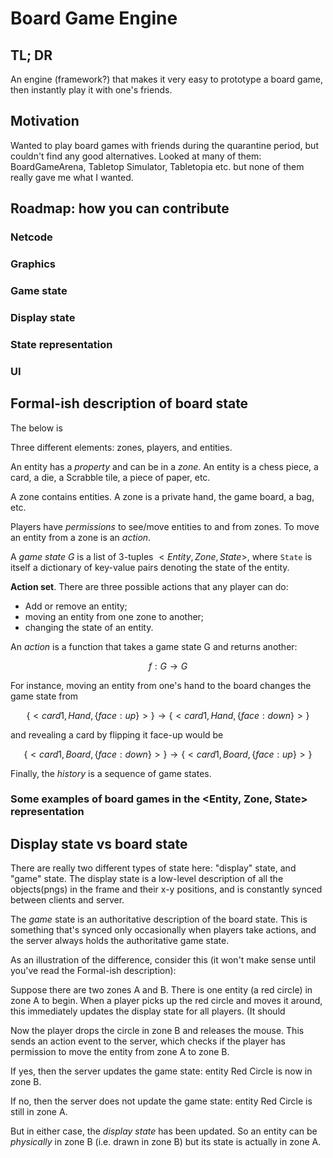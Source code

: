# Board Game Engine

## TL; DR

An engine (framework?) that makes it very easy to prototype a board game, then
instantly play it with one's friends.

## Motivation

Wanted to play board games with friends during the quarantine period, but
couldn't find any good alternatives. Looked at many of them: BoardGameArena,
Tabletop Simulator, Tabletopia etc. but none of them really gave me what I wanted.

## Roadmap: how you can contribute

### Netcode

### Graphics

### Game state

### Display state

### State representation

### UI

## Formal-ish description of board state

The below is 

Three different elements: zones, players, and entities.

An entity has a *property* and can be in a *zone*. An entity is a chess piece,
a card, a die, a Scrabble tile, a piece of paper, etc.

A zone contains entities. A zone is a private hand, the game board, a bag, etc.

Players have *permissions* to see/move entities to and from zones. To move
an entity from a zone is an *action*.

A *game state* $G$ is a list of 3-tuples $<Entity, Zone, State>$, where `State`
is itself a dictionary of key-value pairs denoting the state of the entity.

**Action set**. There are three possible actions that any player can do:

- Add or remove an entity;
- moving an entity from one zone to another;
- changing the state of an entity.

An *action* is a function that takes a game state G and returns another:

$$f:G \rightarrow G$$

For instance, moving an entity from one's hand to the board changes the game
state from

$$\{<card1, Hand, \{face: up\}>\} \rightarrow \{<card1, Hand, \{face: down\}>\}$$

and revealing a card by flipping it face-up would be 

$$\{<card1, Board, \{face: down\}>\} \rightarrow \{<card1, Board, \{face: up\}>\}$$

Finally, the *history* is a sequence of game states.

### Some examples of board games in the <Entity, Zone, State> representation


## Display state vs board state

There are really two different types of state here: "display" state, and "game"
state. The display state is a low-level description of all the objects(pngs) in
the frame and their x-y positions, and is constantly synced between clients and
server.

The *game* state is an authoritative description of the board state. This is
something that's synced only occasionally when players take actions, and the
server always holds the authoritative game state.

As an illustration of the difference, consider this (it won't make sense until
you've read the Formal-ish description):

Suppose there are two zones A and B. There is one entity (a red circle) in zone
A to begin. When a player picks up the red circle and moves it around, this
immediately updates the display state for all players. (It should 

Now the player drops the circle in zone B and releases the mouse. This sends an
action event to the server, which checks if the player has permission to move
the entity from zone A to zone B.

If yes, then the server updates the game state: entity Red Circle is now in
zone B.

If no, then the server does not update the game state: entity Red Circle is
still in zone A. 

But in either case, the *display state* has been updated. So an entity can be
*physically* in zone B (i.e. drawn in zone B) but its state is actually in zone
A.
